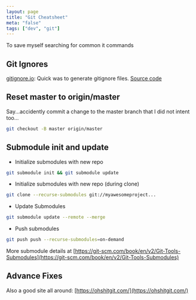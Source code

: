 ```yaml
---
layout: page
title: "Git Cheatsheet"
meta: "false"
tags: ["dev", "git"]
---
```


To save myself searching for common it commands

## Git Ignores

[gitignore.io](https://www.toptal.com/developers/gitignore): Quick was to generate gitignore files.  [Source code](https://github.com/toptal/gitignore.io)

## Reset master to origin/master

Say...accidently commit a change to the master branch that I did not intent too...

```sh
git checkout -B master origin/master
```

## Submodule init and update


- Initialize submodules with new repo
```sh
git submodule init && git submodule update
```

- Initialize submodules with new repo (during clone)
```sh
git clone --recurse-submodules git://myawesomeproject...
```

- Update Submodules 
```sh
git submodule update --remote --merge
```

- Push submodules
```sh
git push push --recurse-submodules=on-demand
```

More submodule details at [https://git-scm.com/book/en/v2/Git-Tools-Submodules](https://git-scm.com/book/en/v2/Git-Tools-Submodules)

## Advance Fixes

Also a good site all around:  [https://ohshitgit.com/](https://ohshitgit.com/)
